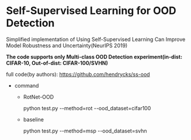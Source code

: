 # Self-Supervised Learning for OOD Detection

Simplified implementation of Using Self-Supervised Learning Can Improve Model Robustness and Uncertainty(NeurIPS 2019)

**The code supports only Multi-class OOD Detection experiment(in-dist: CIFAR-10, Out-of-dist: CIFAR-100/SVHN)** 

full code(by authors): https://github.com/hendrycks/ss-ood

- command 
  - RotNet-OOD
  
    python test.py --method=rot --ood_dataset=cifar100
  
  - baseline
  
    python test.py --method=msp --ood_dataset=svhn



